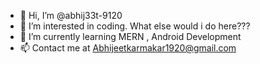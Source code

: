- 👋 Hi, I’m @abhij33t-9120
- 👀 I’m interested in coding. What else would i do here???
- 🌱 I’m currently learning MERN , Android Development
- 📫 Contact me at Abhijeetkarmakar1920@gmail.com

<!---
abhij33t-9120/abhij33t-9120 is a ✨ special ✨ repository because its `README.md` (this file) appears on your GitHub profile.
You can click the Preview link to take a look at your changes.
--->
